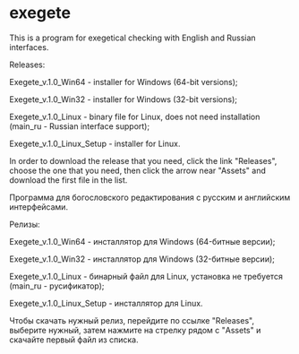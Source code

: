 # exegete
This is a program for exegetical checking with English and Russian interfaces.

Releases: 

Exegete_v.1.0_Win64 - installer for Windows (64-bit versions); 

Exegete_v.1.0_Win32 - installer for Windows (32-bit versions); 

Exegete_v.1.0_Linux - binary file for Linux, does not need installation (main_ru - Russian interface support); 

Exegete_v.1.0_Linux_Setup - installer for Linux.

In order to download the release that you need, click the link "Releases", choose the one that you need, then click the arrow near "Assets" and download the first file in the list.


Программа для богословского редактирования с русским и английским интерфейсами. 

Релизы: 

Exegete_v.1.0_Win64 - инсталлятор для Windows (64-битные версии); 

Exegete_v.1.0_Win32 - инсталлятор для Windows (32-битные версии); 

Exegete_v.1.0_Linux - бинарный файл для Linux, установка не требуется (main_ru - русификатор); 

Exegete_v.1.0_Linux_Setup - инсталлятор для Linux.

Чтобы скачать нужный релиз, перейдите по ссылке "Releases", выберите нужный, затем нажмите на стрелку рядом с "Assets" и скачайте первый файл из списка.
